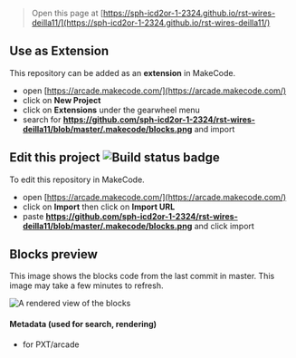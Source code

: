 
> Open this page at [https://sph-icd2or-1-2324.github.io/rst-wires-deilla11/](https://sph-icd2or-1-2324.github.io/rst-wires-deilla11/)

## Use as Extension

This repository can be added as an **extension** in MakeCode.

* open [https://arcade.makecode.com/](https://arcade.makecode.com/)
* click on **New Project**
* click on **Extensions** under the gearwheel menu
* search for **https://github.com/sph-icd2or-1-2324/rst-wires-deilla11/blob/master/.makecode/blocks.png** and import

## Edit this project ![Build status badge](https://github.com/sph-icd2or-1-2324/rst-wires-deilla11/blob/master/.makecode/blocks.png/workflows/MakeCode/badge.svg)

To edit this repository in MakeCode.

* open [https://arcade.makecode.com/](https://arcade.makecode.com/)
* click on **Import** then click on **Import URL**
* paste **https://github.com/sph-icd2or-1-2324/rst-wires-deilla11/blob/master/.makecode/blocks.png** and click import

## Blocks preview

This image shows the blocks code from the last commit in master.
This image may take a few minutes to refresh.

![A rendered view of the blocks](https://github.com/sph-icd2or-1-2324/rst-wires-deilla11/blob/master/.makecode/blocks.png/raw/master/.github/makecode/blocks.png)

#### Metadata (used for search, rendering)

* for PXT/arcade
<script src="https://makecode.com/gh-pages-embed.js"></script><script>makeCodeRender("{{ site.makecode.home_url }}", "{{ site.github.owner_name }}/{{ site.github.repository_name }}");</script>

